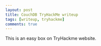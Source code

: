 ```yaml
---
layout: post
title: CouchDB TryHackMe writeup
tags: [writeup, tryhackme]
comments: true
---
```


This is an easy box on TryHackme website.
